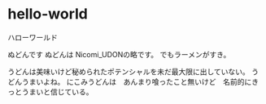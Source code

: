 # hello-world
ハローワールド

ぬどんです
ぬどんは Nicomi_UDONの略です。
でもラーメンがすき。

うどんは美味いけど秘められたポテンシャルを未だ最大限に出していない。
うどんうまいよね。
にこみうどんは　あんまり喰ったこと無いけど　名前的にきっとうまいと信じている。
